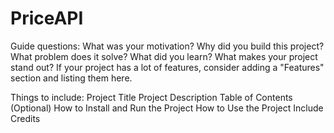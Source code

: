# PriceAPI
 
Guide questions:
What was your motivation?
Why did you build this project?
What problem does it solve?
What did you learn?
What makes your project stand out?
If your project has a lot of features, consider adding a "Features" section and listing them here.

Things to include:
Project Title
Project Description
Table of Contents (Optional)
How to Install and Run the Project
How to Use the Project
Include Credits
